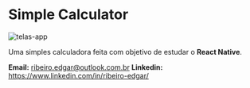 # Simple Calculator

![telas-app](https://user-images.githubusercontent.com/37988987/69105651-b512fe80-0a4a-11ea-9de7-8d3543f51a85.png)


Uma simples calculadora feita com objetivo de estudar o **React Native**.

**Email:** ribeiro.edgar@outlook.com.br
**Linkedin:** https://www.linkedin.com/in/ribeiro-edgar/
